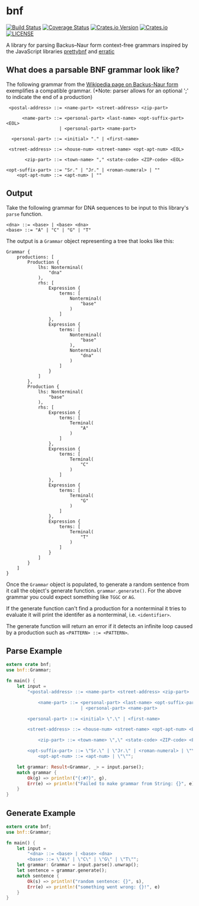 # bnf

[![Build Status](https://travis-ci.org/shnewto/bnf.svg?branch=main)](https://travis-ci.org/shnewto/bnf)
[![Coverage Status](https://coveralls.io/repos/github/shnewto/bnf/badge.svg?branch=main)](https://coveralls.io/github/shnewto/bnf?branch=main)
[![Crates.io Version](https://img.shields.io/crates/v/bnf.svg)](https://crates.io/crates/bnf)
[![Crates.io](https://img.shields.io/crates/d/bnf.svg)](https://crates.io/crates/bnf)
[![LICENSE](https://img.shields.io/badge/license-MIT-blue.svg)](LICENSE)

A library for parsing Backus–Naur form context-free grammars
inspired by the JavaScript libraries [prettybnf](https://github.com/dhconnelly/prettybnf) and
[erratic](https://github.com/dhconnelly/erratic)

## What does a parsable BNF grammar look like?

The following grammar from the
[Wikipedia page on Backus-Naur form](https://en.wikipedia.org/wiki/Backus%E2%80%93Naur_form#Example)
exemplifies a compatible grammar. (*Note: parser allows for an optional ';'
to indicate the end of a production)

```text
 <postal-address> ::= <name-part> <street-address> <zip-part>

      <name-part> ::= <personal-part> <last-name> <opt-suffix-part> <EOL>
                    | <personal-part> <name-part>

  <personal-part> ::= <initial> "." | <first-name>

 <street-address> ::= <house-num> <street-name> <opt-apt-num> <EOL>

       <zip-part> ::= <town-name> "," <state-code> <ZIP-code> <EOL>

<opt-suffix-part> ::= "Sr." | "Jr." | <roman-numeral> | ""
    <opt-apt-num> ::= <apt-num> | ""
```

## Output
Take the following grammar for DNA sequences to be input to this library's
`parse` function.
```text
<dna> ::= <base> | <base> <dna>
<base> ::= "A" | "C" | "G" | "T"
```

The output is a `Grammar` object representing a tree that looks like this:
```text
Grammar {
    productions: [
        Production {
            lhs: Nonterminal(
                "dna"
            ),
            rhs: [
                Expression {
                    terms: [
                        Nonterminal(
                            "base"
                        )
                    ]
                },
                Expression {
                    terms: [
                        Nonterminal(
                            "base"
                        ),
                        Nonterminal(
                            "dna"
                        )
                    ]
                }
            ]
        },
        Production {
            lhs: Nonterminal(
                "base"
            ),
            rhs: [
                Expression {
                    terms: [
                        Terminal(
                            "A"
                        )
                    ]
                },
                Expression {
                    terms: [
                        Terminal(
                            "C"
                        )
                    ]
                },
                Expression {
                    terms: [
                        Terminal(
                            "G"
                        )
                    ]
                },
                Expression {
                    terms: [
                        Terminal(
                            "T"
                        )
                    ]
                }
            ]
        }
    ]
}

```

Once the `Grammar` object is populated, to generate a random sentence from it
call the object's generate function. `grammar.generate()`. For the above grammar
you could expect something like `TGGC` or `AG`.

If the generate function can't find a production for a nonterminal it tries
to evaluate it will print the identifer as a nonterminal, i.e. `<identifier>`.

The generate function will return an error if it detects an infinite loop caused
by a production such as `<PATTERN> ::= <PATTERN>`.

## Parse Example

```rust
extern crate bnf;
use bnf::Grammar;

fn main() {
    let input =
        "<postal-address> ::= <name-part> <street-address> <zip-part>

            <name-part> ::= <personal-part> <last-name> <opt-suffix-part> <EOL>
                            | <personal-part> <name-part>

        <personal-part> ::= <initial> \".\" | <first-name>

        <street-address> ::= <house-num> <street-name> <opt-apt-num> <EOL>

            <zip-part> ::= <town-name> \",\" <state-code> <ZIP-code> <EOL>

        <opt-suffix-part> ::= \"Sr.\" | \"Jr.\" | <roman-numeral> | \"\"
            <opt-apt-num> ::= <apt-num> | \"\"";

    let grammar: Result<Grammar, _> = input.parse();
    match grammar {
        Ok(g) => println!("{:#?}", g),
        Err(e) => println!("Failed to make grammar from String: {}", e),
    }
}
```
## Generate Example

```rust
extern crate bnf;
use bnf::Grammar;

fn main() {
    let input =
        "<dna> ::= <base> | <base> <dna>
        <base> ::= \"A\" | \"C\" | \"G\" | \"T\"";
    let grammar: Grammar = input.parse().unwrap();
    let sentence = grammar.generate();
    match sentence {
        Ok(s) => println!("random sentence: {}", s),
        Err(e) => println!("something went wrong: {}!", e)
    }
}
```
